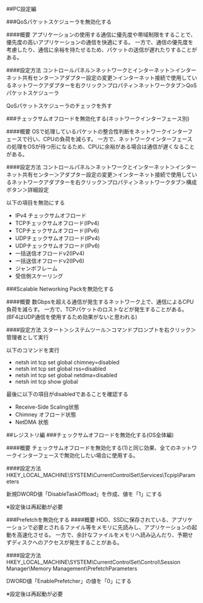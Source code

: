 ##PC設定編

###QoSパケットスケジューラを無効化する

####概要
アプリケーションの使用する通信に優先度や帯域制限をすることで、優先度の高いアプリケーションの通信を快適にする。
一方で、通信の優先度を考慮したり、通信に余裕を持たせるため、パケットの送信が遅れたりすることがある。

####設定方法
コントロールパネル＞ネットワークとインターネット＞インターネット共有センター＞アダプター設定の変更＞インターネット接続で使用しているネットワークアダプターを右クリック＞プロパティ＞ネットワークタブ＞QoSパケットスケジューラ

QoSパケットスケジューラのチェックを外す

###チェックサムオフロードを無効化する(ネットワークインターフェース別)

####概要
OSで処理しているパケットの整合性判断をネットワークインターフェースで行い、CPUの負荷を減らす。
一方で、ネットワークインターフェースの処理をOSが待つ形になるため、CPUに余裕がある場合は通信が遅くなることがある。

####設定方法
コントロールパネル＞ネットワークとインターネット＞インターネット共有センター＞アダプター設定の変更＞インターネット接続で使用しているネットワークアダプターを右クリック＞プロパティ＞ネットワークタブ＞構成ボタン＞詳細設定

以下の項目を無効にする

 - IPv4 チェックサムオフロード
 - TCPチェックサムオフロード(IPv4)
 - TCPチェックサムオフロード(IPv6)
 - UDPチェックサムオフロード(IPv4)
 - UDPチェックサムオフロード(IPv6)
 - 一括送信オフロードv2(IPv4)
 - 一括送信オフロードv2(IPv6)
 - ジャンボフレーム
 - 受信側スケーリング

###Scalable Networking Packを無効化する

####概要
数Gbpsを超える通信が発生するネットワーク上で、通信によるCPU負荷を減らす。
一方で、TCPパケットのロストなどが発生することがある。
(BF4はUDP通信を使用するため効果がないと思われる)

####設定方法
スタート＞システムツール＞コマンドプロンプトを右クリック＞管理者として実行

以下のコマンドを実行

 - netsh int tcp set global chimney=disabled
 - netsh int tcp set global rss=disabled
 - netsh int tcp set global netdma=disabled
 - netsh int tcp show global

最後に以下の項目がdisabledであることを確認する

 - Receive-Side Scaling状態
 - Chimney オフロード状態
 - NetDMA 状態

##レジストリ編
###チェックサムオフロードを無効化する(OS全体編)

####概要
チェックサムオフロードを無効化する(1)と同じ効果、全てのネットワークインターフェースで無効化したい場合に使用する。

####設定方法
HKEY_LOCAL_MACHINE\SYSTEM\CurrentControlSet\Services\Tcpip\Parameters

新規DWORD値「DisableTaskOffload」を作成、値を「1」にする

※設定後は再起動が必要

###Prefetchを無効化する
####概要
HDD、SSDに保存されている、アプリケーションで必要とされるファイル等をメモリに先読みし、アプリケーションの起動を高速化させる。
一方で、余計なファイルをメモリへ読み込んだり、予期せずディスクへのアクセスが発生することがある。

####設定方法
HKEY_LOCAL_MACHINE\SYSTEM\CurrentControlSet\Control\Session Manager\Memory Management\PrefetchParameters

DWORD値「EnablePrefetcher」の値を「0」にする

※設定後は再起動が必要
